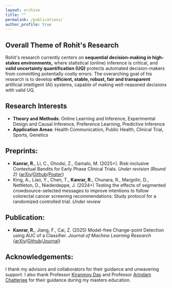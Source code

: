 ```yaml
---
layout: archive
title: ""
permalink: /publications/
author_profile: true
---
```


## Overall Theme of Rohit's Research
Rohit's research currently centers on **sequential decision-making in high-stakes environments,** where statistical (online) inference is critical, and **valid uncertainty quantification (UQ)** protects automated decision-makers from committing potentially costly errors. The overarching goal of his research is to develop **efficient, stable, robust, fair and transparent** artificial intelligent (AI) systems, capable of making well-reasoned decisions with valid UQ.


## Research Interests
* **Theory and Methods**: Online Learning and Inference, Experimental Design and Causal Inference, Preference Learning, Predictive Inference
* **Application Areas**: Health Communication, Public Health, Clinical Trial, Sports, Genetics


## Preprints:

- **Kanrar, R.**, Li, C., Ghodsi, Z., Gamalo, M. (2025+). Risk-inclusive Contextual Bandits for Early Phase Clinical Trials. _Under revision (Round 2)_ {[arXiv](https://arxiv.org/abs/2507.22344)/[Github](https://github.com/rohitkanrar/RiTS)/[Poster](https://iowastate-my.sharepoint.com/:b:/g/personal/rohitk_iastate_edu/EZBr4_9jXR1PoLd2PtOeAA8BrhSKvwXO4qon0vNwcJyQrQ?e=FmqlG6)}
- King, A., Liao, Y., Chen, T., **Kanrar, R.**, Chunara, R., Margolin, D., Nettleton, D., Niederdeppe, J. (2024+) Testing the effects of segmented crowdsource-selected messages to improve intentions to follow colorectal cancer screening recommendations: Study protocol for a randomized controlled trial. _Under review_

## Publication:

- **Kanrar, R.**, Jiang, F., Cai, Z. (2025) Model-free Change-point Detection using AUC of a Classifier. _Journal of Machine Learning Research_ {[arXiv](https://arxiv.org/abs/2404.06995)/[Github](https://github.com/rohitkanrar/changeAUC)/[Journal](https://jmlr.org/papers/v26/24-0365.html)}

## Acknowledgements:
I thank my advisors and collaborators for their guidance and unwavering support. I also thank Professor [Kiranmoy Das](https://scholar.google.com/citations?user=aUaRCTgAAAAJ&hl=en) and Professor [Arindam Chatterjee](https://isi.irins.org/profile/122632) for their guidance during my masters education.


